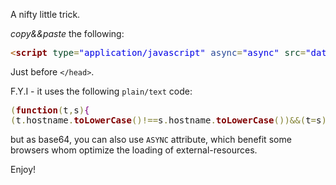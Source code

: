 A nifty little trick.

<em>copy&&paste</em> the following:
<pre><span style='color:#a65700; '>&lt;</span><span style='color:#800000; font-weight:bold; '>script</span><span style='color:#274796; '> </span><span style='color:#074726; '>type</span><span style='color:#808030; '>=</span><span style='color:#0000e6; '>"application/javascript"</span><span style='color:#274796; '> async</span><span style='color:#808030; '>=</span><span style='color:#0000e6; '>"async"</span><span style='color:#274796; '> </span><span style='color:#074726; '>src</span><span style='color:#808030; '>=</span><span style='color:#0000e6; '>"data:application/javascript;base64,KGZ1bmN0aW9uKHQscyl7Cih0Lmhvc3RuYW1lLnRvTG93ZXJDYXNlKCkhPT1zLmhvc3RuYW1lLnRvTG93ZXJDYXNlKCkpJiYodD1zKTtyZXR1cm4gdHJ1ZTt9KHRvcC5sb2NhdGlvbixzZWxmLmxvY2F0aW9uKSk7"</span><span style='color:#a65700; '>&gt;</span><span style='color:#a65700; '>&lt;/</span><span style='color:#800000; font-weight:bold; '>script</span><span style='color:#a65700; '>&gt;</span>
</pre>

Just before <code>&#60;&#47;head&#62;</code>.

F.Y.I - it uses the following <code>plain/text</code> code:
<pre><span style='color:#808030; '>(</span><span style='color:#800000; font-weight:bold; '>function</span><span style='color:#808030; '>(</span>t<span style='color:#808030; '>,</span>s<span style='color:#808030; '>)</span><span style='color:#800080; '>{</span>
<span style='color:#808030; '>(</span>t<span style='color:#808030; '>.</span>hostname<span style='color:#808030; '>.</span><span style='color:#800000; font-weight:bold; '>toLowerCase</span><span style='color:#808030; '>(</span><span style='color:#808030; '>)</span><span style='color:#808030; '>!==</span>s<span style='color:#808030; '>.</span>hostname<span style='color:#808030; '>.</span><span style='color:#800000; font-weight:bold; '>toLowerCase</span><span style='color:#808030; '>(</span><span style='color:#808030; '>)</span><span style='color:#808030; '>)</span><span style='color:#808030; '>&amp;&amp;</span><span style='color:#808030; '>(</span>t<span style='color:#808030; '>=</span>s<span style='color:#808030; '>)</span><span style='color:#800080; '>;</span><span style='color:#800000; font-weight:bold; '>return</span> <span style='color:#0f4d75; '>true</span><span style='color:#800080; '>;</span><span style='color:#800080; '>}</span><span style='color:#808030; '>(</span>top<span style='color:#808030; '>.</span>location<span style='color:#808030; '>,</span>self<span style='color:#808030; '>.</span>location<span style='color:#808030; '>)</span><span style='color:#808030; '>)</span><span style='color:#800080; '>;</span>
</pre>

but as base64, you can also use <code>ASYNC</code> attribute, which benefit some browsers whom optimize the loading of external-resources.

Enjoy!